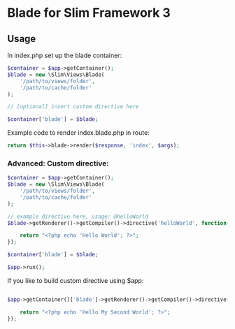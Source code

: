 # Blade for Slim Framework 3

## Usage

In index.php set up the blade container:

```php
$container = $app->getContainer();
$blade = new \Slim\Views\Blade(
    '/path/to/views/folder',
    '/path/to/cache/folder'
);

// [optional] insert custom directive here

$container['blade'] = $blade;
```

Example code to render index.blade.php in route:

```php
return $this->blade->render($response, 'index', $args);
```

### Advanced: Custom directive:


```php
$container = $app->getContainer();
$blade = new \Slim\Views\Blade(
    '/path/to/views/folder',
    '/path/to/cache/folder'
);

// example directive here, usage: @helloWorld
$blade->getRenderer()->getCompiler()->directive('helloWorld', function(){

    return "<?php echo 'Hello World'; ?>";
});

$container['blade'] = $blade;

$app->run();
```

If you like to build custom directive using $app:

```php

$app->getContainer()['blade']->getRenderer()->getCompiler()->directive('helloWorld', function(){

    return "<?php echo 'Hello My Second World'; ?>";
});
```


